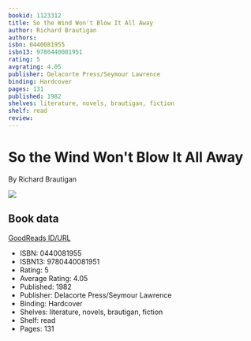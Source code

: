 ```yaml
---
bookid: 1123312
title: So the Wind Won't Blow It All Away
author: Richard Brautigan
authors: 
isbn: 0440081955
isbn13: 9780440081951
rating: 5
avgrating: 4.05
publisher: Delacorte Press/Seymour Lawrence
binding: Hardcover
pages: 131
published: 1982
shelves: literature, novels, brautigan, fiction
shelf: read
review: 
---
```


# So the Wind Won't Blow It All Away

By Richard Brautigan

![](https://i.gr-assets.com/images/S/compressed.photo.goodreads.com/books/1245264401l/1123312.jpg)

## Book data

[GoodReads ID/URL](https://www.goodreads.com/book/show/1123312)

- ISBN: 0440081955
- ISBN13: 9780440081951
- Rating: 5
- Average Rating: 4.05
- Published: 1982
- Publisher: Delacorte Press/Seymour Lawrence
- Binding: Hardcover
- Shelves: literature, novels, brautigan, fiction
- Shelf: read
- Pages: 131

